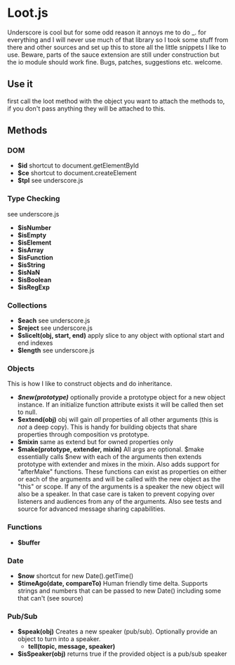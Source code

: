 # Loot.js

Underscore is cool but for some odd reason it annoys me to do _. for everything and I will never use much of
that library so I took some stuff from there and other sources and set up this to store all the little
snippets I like to use. Beware,
parts of the sauce extension are still under construction but the io module should work fine. Bugs, patches,
suggestions etc. welcome.

## Use it

first call the loot method with the object you want to attach the methods to, if you don't pass anything they
will be attached to this.

## Methods

### DOM
  * **$id** shortcut to document.getElementById
  * **$ce** shortcut to document.createElement
  * **$tpl** see underscore.js

### Type Checking
  see underscore.js
  * **$isNumber**
  * **$isEmpty**
  * **$isElement**
  * **$isArray**
  * **$isFunction**
  * **$isString**
  * **$isNaN**
  * **$isBoolean**
  * **$isRegExp**

### Collections
  * **$each** see underscore.js
  * **$reject** see underscore.js
  * **$sliceIt(obj, start, end)** apply slice to any object with optional start and end indexes
  * **$length** see underscore.js

### Objects
  This is how I like to construct objects and do inheritance.
  * **_$new(prototype)_** optionally provide a prototype object for a new object instance. If an initialize function attribute exists it will be called then set to null.
  * **$extend(obj)** obj will gain *all* properties of all other arguments (this is *not* a deep copy). This is handy for building objects that share properties through composition vs prototype.
  * **$mixin** same as extend but for owned properties only
  * **$make(prototype, extender, mixin)** All args are optional. $make essentially calls $new with each of the arguments then extends prototype with extender and mixes in the mixin.
  Also adds support for "afterMake" functions. These functions can exist as properties on either or each of the arguments and will be called with the new object as the "this" or scope.
  If any of the arguments is a speaker the new object will also be a speaker. In that case care is taken to prevent copying over listeners and audiences from any of the arguments. Also see tests and source for advanced message sharing capabilities.

### Functions
  * **$buffer**

### Date
  * **$now** shortcut for new Date().getTime()
  * **$timeAgo(date, compareTo)** Human friendly time delta. Supports strings and numbers that can be passed to new Date() including some that can't (see source)
### Pub/Sub
  * **$speak(obj)** Creates a new speaker (pub/sub). Optionally provide an object to turn into a speaker.
    * __tell(topic, message, speaker)__
  * **$isSpeaker(obj)** returns true if the provided object is a pub/sub speaker
